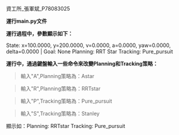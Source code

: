 資工所_張軍斌_P78083025

 **運行main.py文件**
 
 **運行過程中，參數顯示如下：**  
 
 State: x=100.0000, y=200.0000, v=0.0000, a=0.0000, yaw=0.0000, delta=0.0000 | Goal: None   Planning:  RRT Star   Tracking:  Pure_pursuit
 
 **運行中，通過鍵盤輸入一些命令來改變Planning和Tracking策略：**
> 輸入"A",Planning策略為：Astar  

> 輸入"R",Planning策略為：RRTstar  

> 輸入"P",Tracking策略為：Pure_pursuit  

> 輸入"S",Tracking策略為：Stanley  

 顯示如：Planning:  RRTstar   Tracking:  Pure_pursuit  
